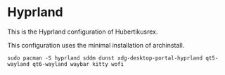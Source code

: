# Hyprland
This is the Hyprland configuration of Hubertikusrex.

This configuration uses the minimal installation of archinstall.

``` 
sudo pacman -S hyprland sddm dunst xdg-desktop-portal-hyprland qt5-wayland qt6-wayland waybar kitty wofi
```
